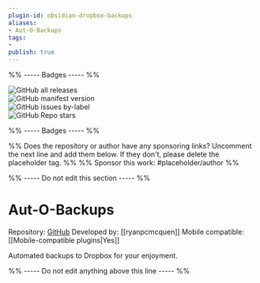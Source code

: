 ```yaml
---
plugin-id: obsidian-dropbox-backups
aliases:
- Aut-O-Backups
tags: 
- 
publish: true
---
```


%% ----- Badges ----- %%

![GitHub all releases](https://img.shields.io/github/downloads/ryanpcmcquen/obsidian-dropbox-backups/total?color=573E7A&logo=github&style=for-the-badge)   
![GitHub manifest version](https://img.shields.io/github/manifest-json/v/ryanpcmcquen/obsidian-dropbox-backups?color=573E7A&logo=github&style=for-the-badge)   
![GitHub issues by-label](https://img.shields.io/github/issues/ryanpcmcquen/obsidian-dropbox-backups/help%20wanted?color=573E7A&logo=github&style=for-the-badge)   
![GitHub Repo stars](https://img.shields.io/github/stars/ryanpcmcquen/obsidian-dropbox-backups?color=573E7A&logo=github&style=for-the-badge)

%% ----- Badges ----- %%

%% Does the repository or author have any sponsoring links? Uncomment the next line and add them below. If they don't, please delete the placeholder tag. %%
%% Sponsor this work: #placeholder/author %%

%% ----- Do not edit this section ----- %%

# Aut-O-Backups

Repository: [GitHub](https://github.com/ryanpcmcquen/obsidian-dropbox-backups)
Developed by: [[ryanpcmcquen]]
Mobile compatible: [[Mobile-compatible plugins|Yes]]

Automated backups to Dropbox for your enjoyment.

%% ----- Do not edit anything above this line ----- %% 
